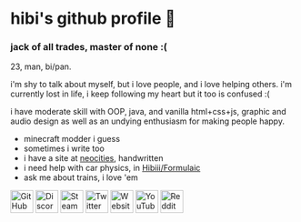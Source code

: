 <body>
	<h1>hibi's github profile 🌺</h1>
	<h3>jack of all trades, master of none :(</h3>
	<p>23, man, bi/pan.</p>
	<p>i'm shy to talk about myself, but i love people, and i love helping others. i'm currently lost in life, i keep following my heart but it too is confused :(</p>
	<p>i have moderate skill with OOP, java, and vanilla html+css+js, graphic and audio design as well as an undying enthusiasm for making people happy.</p>
	<ul>
		<li>minecraft modder i guess</li>
		<li>sometimes i write too</li>
		<li>i have a site at <a href="https://hibi.neocities.org/">neocities</a>, handwritten</li>
		<li>i need help with car physics, in <a href="https://github.com/Hibiii/Formulaic">Hibiii/Formulaic</a></li>
		<li>ask me about trains, i love 'em</li>
	</ul>
	<p>
		<a href="https://github.com/Hibiii"><img src='https://cdn.jsdelivr.net/npm/simple-icons@3.0.1/icons/github.svg' alt='GitHub' height='40'></a>
		<a href="https://dsc.bio/hibi"><img src='https://cdn.jsdelivr.net/npm/simple-icons@3.0.1/icons/discord.svg' alt='Discord' height='40'></a>
		<a href="https://steamcommunity.com/id/Hibiscvs/"><img src='https://cdn.jsdelivr.net/npm/simple-icons@3.0.1/icons/steam.svg' alt='Steam' height='40'></a>
		<a href="https://twitter.com/uhHibi"><img src='https://cdn.jsdelivr.net/npm/simple-icons@3.0.1/icons/twitter.svg' alt='Twitter' height='40'></a>
		<a href="https://hibi.neocities.org"><img src='https://cdn.jsdelivr.net/npm/simple-icons@3.0.1/icons/icloud.svg' alt='Website' height='40'></a>
		<a href="https://www.youtube.com/channel/UCaYG1ISN4HMo0H9W1vLOSQg"><img src='https://cdn.jsdelivr.net/npm/simple-icons@3.0.1/icons/youtube.svg' alt='YouTube' height='40'></a>
		<a href="https://www.reddit.com/user/uhHibi"><img src='https://cdn.jsdelivr.net/npm/simple-icons@3.0.1/icons/reddit.svg' alt='Reddit' height='40'></a>
	</p>
</body>
